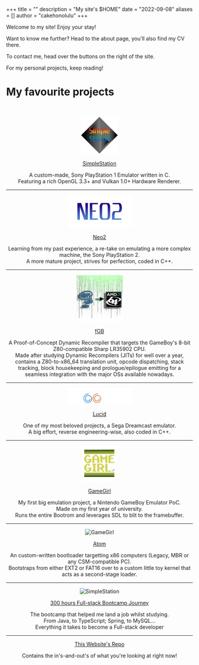 +++
title = ""
description = "My site's $HOME"
date = "2022-09-08"
aliases = []
author = "cakehonolulu"
+++


Welcome to my site! Enjoy your stay!

Want to know me further? Head to the about page, you'll also find my CV there.

To contact me, head over the buttons on the right of the site.

For my personal projects, keep reading!

# My favourite projects

<br>

<p style="text-align: center;">
<img alt="SimpleStation" width="100px" src="https://raw.githubusercontent.com/cakehonolulu/SimpleStation/main/resources/logo.png" />

<p style="text-align: center;">
<a href="https://github.com/cakehonolulu/SimpleStation">SimpleStation</a>
</p>

<p style="text-align: center;">
A custom-made, Sony PlayStation 1 Emulator written in C.<br>
Featuring a rich OpenGL 3.3+ and Vulkan 1.0+ Hardware Renderer.
</p>
</p>
</p>

---

<p style="text-align: center;">
<img alt="Neo2" width="175px" src="https://raw.githubusercontent.com/cakehonolulu/Neo2/main/resources/banner.png" />

<p style="text-align: center;">
<a href="https://github.com/cakehonolulu/Neo2">Neo2</a>
</p>

<p style="text-align: center;">
Learning from my past experience, a re-take on emulating a more complex machine, the Sony PlayStation 2.<br>
A more mature project, strives for perfection, coded in C++.<br>
</p>
</p>
</p>

---

<p style="text-align: center;">
<img alt="Neo2" width="125px" src="https://raw.githubusercontent.com/cakehonolulu/fGB/main/resources/logo.png" />

<p style="text-align: center;">
<a href="https://github.com/cakehonolulu/fGB">fGB</a>
</p>

<p style="text-align: center;">
A Proof-of-Concept Dynamic Recompiler that targets the GameBoy's 8-bit Z80-compatible Sharp LR35902 CPU.<br>
Made after studying Dynamic Recompilers (JITs) for well over a year, contains a Z80-to-x86_64 translation unit, opcode dispatching, stack tracking,
block housekeeping and prologue/epilogue emitting for a seamless integration with the major OSs available nowadays.<br>
</p>
</p>
</p>

---

<p style="text-align: center;">
<img alt="Lucid" width="175px" src="https://raw.githubusercontent.com/cakehonolulu/Lucid/main/resources/lucid_dark_mode_banner.png" />

<p style="text-align: center;">
<a href="https://github.com/cakehonolulu/Lucid">Lucid</a>
</p>

<p style="text-align: center;">
One of my most beloved projects, a Sega Dreamcast emulator.<br>
A big effort, reverse engineering-wise, also coded in C++.<br>
</p>
</p>
</p>

---

<p style="text-align: center;">
<img alt="GameGirl" width="100px" src="https://raw.githubusercontent.com/cakehonolulu/GameGirl/main/resources/logo.png" />
<p style="text-align: center;">
<a href="https://github.com/cakehonolulu/GameGirl">GameGirl</a>
</p>

<p style="text-align: center;">
My first big emulation project, a Nintendo GameBoy Emulator PoC.<br>
Made on my first year of university.<br>
Runs the entire Bootrom and leverages SDL to blit to the framebuffer.
</p>
</p>
</p>

---

<p style="text-align: center;">
<img alt="GameGirl" width="100px" src="https://raw.githubusercontent.com/cakehonolulu/atom/main/resources/logo_dark.png" />
<p style="text-align: center;">
<a href="https://github.com/cakehonolulu/atom">Atom</a>
</p>

<p style="text-align: center;">
An custom-written bootloader targetting x86 computers (Legacy, MBR or any CSM-compatible PC).<br>
Bootstraps from either EXT2 or FAT16 over to a custom little toy kernel that acts as a second-stage loader.
</p>
</p>
</p>


---
<p style="text-align: center;">
<img alt="SimpleStation" width="100px" src="https://upload.wikimedia.org/wikipedia/commons/thumb/2/2e/Telekom_Logo_2013.svg/640px-Telekom_Logo_2013.svg.png" />

<p style="text-align: center;">
<a href="https://github.com/cakehonolulu/bootcamp_fullstack_tsystems_22">300 hours Full-stack Bootcamp Journey</a>
</p>

<p style="text-align: center;">
The bootcamp that helped me land a job whilst studying.<br>
From Java, to TypeScript; Spring, to MySQL...<br>
Everything it takes to become a Full-stack developer
</p>
</p>
</p>

---

<p style="text-align: center;">
<a href="https://github.com/cakehonolulu/cakehonolulu.github.io">This Website's Repo</a>
</p>

<p style="text-align: center;">
Contains the in's-and-out's of what you're looking at right now!
</p>
</p>